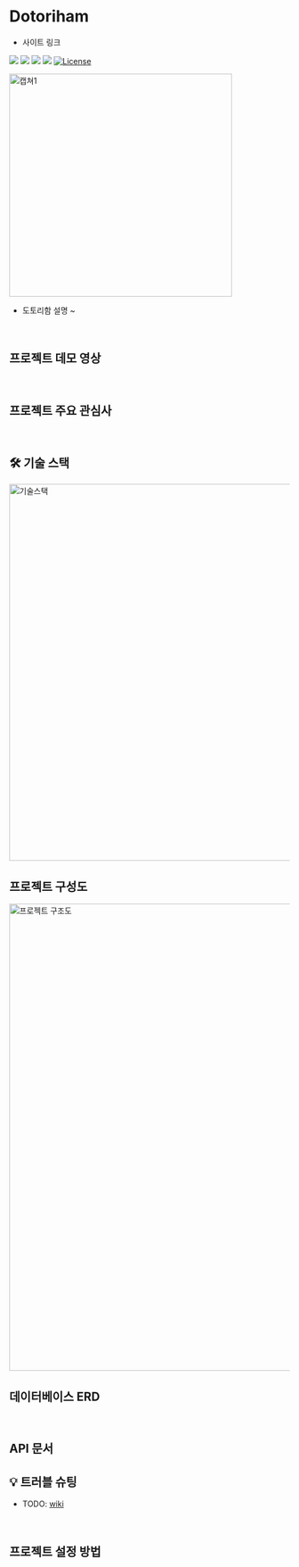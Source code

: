 # Dotoriham
- 사이트 링크

<a href="https://github.com/YAPP-19th/Web-Team-2-Backend"><img src="https://img.shields.io/github/stars/YAPP-19th/Web-Team-2-Backend.svg?style=social" /></a>
<a href="https://github.com/YAPP-19th/Web-Team-2-Backend/contributors"><img src="https://img.shields.io/github/contributors/YAPP-19th/Web-Team-2-Backend.svg" /></a>
<a href="https://github.com/YAPP-19th/Web-Team-2-Backend/pulse"><img src="https://img.shields.io/github/commit-activity/m/YAPP-19th/Web-Team-2-Backend.svg?label=commits" /></a>
<a href="https://github.com/YAPP-19th/Web-Team-2-Backend/commits"><img src="https://img.shields.io/github/release-date/YAPP-19th/Web-Team-2-Backend.svg?label=release" /></a>
[![License](https://img.shields.io/badge/License-Apache_2.0-blue.svg)](https://opensource.org/licenses/Apache-2.0)

<img width=“520” height="400" alt="캡쳐1" src="https://user-images.githubusercontent.com/50076031/147299484-d0aeddb6-226f-4821-b614-400251e2df37.jpg">

- 도토리함 설명 ~

<br>

## 프로젝트 데모 영상

<br>

## 프로젝트 주요 관심사

<br>

## 🛠 기술 스택

<img width="676" alt="기술스택" src="https://user-images.githubusercontent.com/42018023/147669169-e3277009-67b5-4487-94f9-60b03877c822.png">

<br>

## 프로젝트 구성도
<img width="838" alt="프로젝트 구조도" src="https://user-images.githubusercontent.com/42018023/147669177-6f18b7b0-c2e9-4e90-bb72-b8318097b1ad.png">

<br>

## 데이터베이스 ERD

<br>

## API 문서

## 💡 트러블 슈팅
- TODO: [wiki](https://github.com/YAPP-19th/Web-Team-2-Backend/wiki)


<br>

## 프로젝트 설정 방법

<br>


